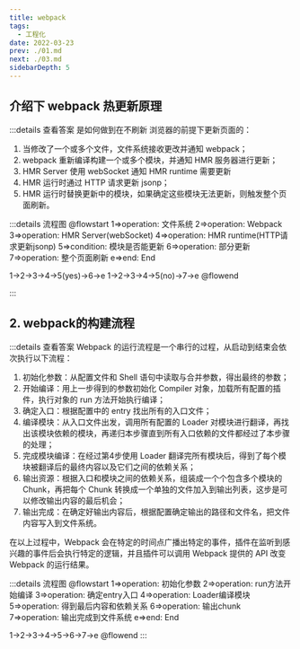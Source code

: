 ```yaml
---
title: webpack
tags: 
  - 工程化
date: 2022-03-23
prev: ./01.md
next: ./03.md
sidebarDepth: 5
---
```


## 介绍下 webpack 热更新原理

:::details 查看答案
是如何做到在不刷新 浏览器的前提下更新页面的：
1. 当修改了一个或多个文件，文件系统接收更改并通知 webpack；
3. webpack 重新编译构建一个或多个模块，并通知 HMR 服务器进行更新；
4. HMR Server 使用 webSocket 通知 HMR runtime 需要更新
5. HMR 运行时通过 HTTP 请求更新 jsonp；
6. HMR 运行时替换更新中的模块，如果确定这些模块无法更新，则触发整个页面刷新。

:::details 流程图
@flowstart
1=>operation: 文件系统
2=>operation: Webpack
3=>operation: HMR Server(webSocket)
4=>operation: HMR runtime(HTTP请求更新jsonp)
5=>condition: 模块是否能更新
6=>operation: 部分更新
7=>operation: 整个页面刷新
e=>end: End

1->2->3->4->5(yes)->6->e
1->2->3->4->5(no)->7->e
@flowend

:::

## 2. webpack的构建流程

:::details 查看答案
Webpack 的运⾏流程是⼀个串⾏的过程，从启动到结束会依次执⾏以下流程： 
1. 初始化参数：从配置⽂件和 Shell 语句中读取与合并参数，得出最终的参数； 
2. 开始编译：⽤上⼀步得到的参数初始化 Compiler 对象，加载所有配置的插件，执⾏对象的 run ⽅法开始执⾏编译； 
3. 确定⼊⼝：根据配置中的 entry 找出所有的⼊⼝⽂件； 
4. 编译模块：从⼊⼝⽂件出发，调⽤所有配置的 Loader 对模块进⾏翻译，再找出该模块依赖的模块，再递归本步骤直到所有⼊⼝依赖的⽂件都经过了本步骤的处理； 
5. 完成模块编译：在经过第4步使⽤ Loader 翻译完所有模块后，得到了每个模块被翻译后的最终内容以及它们之间的依赖关系； 
6. 输出资源：根据⼊⼝和模块之间的依赖关系，组装成⼀个个包含多个模块的 Chunk，再把每个 Chunk 转换成⼀个单独的⽂件加⼊到输出列表，这步是可以修改输出内容的最后机会； 
7. 输出完成：在确定好输出内容后，根据配置确定输出的路径和⽂件名，把⽂件内容写⼊到⽂件系统。

在以上过程中，Webpack 会在特定的时间点⼴播出特定的事件，插件在监听到感兴趣的事件后会执⾏特定的逻辑，并且插件可以调⽤ Webpack 提供的 API 改变 Webpack 的运⾏结果。

:::details 流程图
@flowstart
1=>operation: 初始化参数
2=>operation: run方法开始编译
3=>operation: 确定entry入口
4=>operation: Loader编译模块
5=>operation: 得到最后内容和依赖关系
6=>operation: 输出chunk
7=>operation: 输出完成到文件系统
e=>end: End

1->2->3->4->5->6->7->e
@flowend
:::